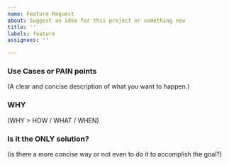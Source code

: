 ```yaml
---
name: Feature Request
about: Suggest an idea for this project or something new
title: ''
labels: feature
assignees: ''

---
```


### Use Cases or PAIN points

(A clear and concise description of what you want to happen.)

### WHY

(WHY > HOW / WHAT / WHEN)

### Is it the ONLY solution?

(is there a more concise way or not even to do it to accomplish the goal?)
